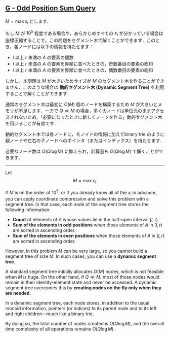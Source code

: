 ## [G - Odd Position Sum Query](https://atcoder.jp/contests/abc403/tasks/abc403_g)


$M = \max x_i$ とします．

もし $M$ が $10^5$ 程度である場合や，あらかじめすべての $x_i$ が分かっている場合は座標圧縮することで，この問題をセグメント木で解くことができます．このとき，各ノードには以下の情報を持たせます：

* $l$ 以上 $r$ 未満の $A$ の要素の個数
* $l$ 以上 $r$ 未満の $A$ の要素を昇順に並べたときの，奇数番目の要素の総和
* $l$ 以上 $r$ 未満の $A$ の要素を昇順に並べたときの，偶数番目の要素の総和

しかし，本問題は $M$ が大きいためサイズが $M$ のセグメント木を作ることができません．このような場合は **動的セグメント木 (Dynamic Segment Tree)** を利用することで解くことができます．

通常のセグメント木は最初に $O(M)$ 個のノードを構築するため $M$ が大きいとメモリが不足します．一方で $Q \ll M$ の場合，多くのノードは単位元のままアクセスされないため，「必要になったときに新しくノードを作る」動的セグメント木を用いることが有効です．

動的セグメント木では各ノードに，モノイドの情報に加えてbinary trie のように親ノードや左右の子ノードへのポインタ（またはインデックス）を持たせます．

必要なノード数は $O(Q\log⁡ M)$ に抑えられ，計算量も $O(Q\log ⁡M)$ で解くことができます．

---

Let  
$$
M = \max x_i.
$$

If $M$ is on the order of $10^5$, or if you already know all of the $x_i$ in advance, you can apply coordinate compression and solve this problem with a segment tree. In that case, each node of the segment tree stores the following information:

- **Count** of elements of $A$ whose values lie in the half-open interval $[l, r)$.
- **Sum of the elements in odd positions** when those elements of $A$ in $[l, r)$ are sorted in ascending order.
- **Sum of the elements in even positions** when those elements of $A$ in $[l, r)$ are sorted in ascending order.

However, in this problem $M$ can be very large, so you cannot build a segment tree of size $M$. In such cases, you can use a **dynamic segment tree**.

A standard segment tree initially allocates $O(M)$ nodes, which is not feasible when $M$ is huge. On the other hand, if $Q \ll M$, most of those nodes would remain in their identity-element state and never be accessed. A dynamic segment tree overcomes this by **creating nodes on the fly only when they are needed**.

In a dynamic segment tree, each node stores, in addition to the usual monoid information, pointers (or indices) to its parent node and to its left and right children—much like a binary trie.

By doing so, the total number of nodes created is $O(Q\log M)$, and the overall time complexity of all operations remains $O(Q\log M)$.
